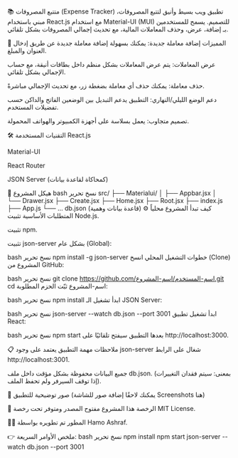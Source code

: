 📚 متتبع المصروفات (Expense Tracker)
تطبيق ويب بسيط وأنيق لتتبع المصروفات، مبني باستخدام React.js مع استخدام Material-UI (MUI) للتصميم.
يسمح للمستخدمين بـ إضافة، عرض، وحذف المعاملات المالية، مع تحديث إجمالي المصروفات بشكل تلقائي.

🚀 المميزات
إضافة معاملة جديدة:
يمكنك بسهولة إضافة معاملة جديدة عن طريق إدخال العنوان والمبلغ.

عرض المعاملات:
يتم عرض المعاملات بشكل منظم داخل بطاقات أنيقة، مع حساب الإجمالي بشكل تلقائي.

حذف معاملة:
يمكنك حذف أي معاملة بضغطة زر، مع تحديث الإجمالي مباشرةً.

دعم الوضع الليلي/النهاري:
التطبيق يدعم التبديل بين الوضعين الفاتح والداكن حسب تفضيلات المستخدم.

تصميم متجاوب:
يعمل بسلاسة على أجهزة الكمبيوتر والهواتف المحمولة.

🛠️ التقنيات المستخدمة
React.js

Material-UI

React Router

JSON Server (كمحاكاة لقاعدة بيانات)

📂 هيكل المشروع
bash
نسخ
تحرير
src/
 ├── Materialui/
 │    ├── Appbar.jsx
 │    └── Drawer.jsx
 ├── Create.jsx
 ├── Home.jsx
 ├── Root.jsx
 ├── index.js
 ├── App.js
 └── ...
db.json (قاعدة بيانات وهمية)
⚙️ كيف تبدأ المشروع محلياً
المتطلبات الأساسية
تثبيت Node.js.

تثبيت npm.

تثبيت json-server بشكل عام (Global):

bash
نسخ
تحرير
npm install -g json-server
خطوات التشغيل المحلي
انسخ (Clone) المشروع من GitHub:

bash
نسخ
تحرير
git clone https://github.com/اسم-المستخدم/اسم-المشروع.git
cd اسم-المشروع
ثبّت الحزم المطلوبة:

bash
نسخ
تحرير
npm install
ابدأ تشغيل الـ JSON Server:

bash
نسخ
تحرير
json-server --watch db.json --port 3001
ابدأ تشغيل تطبيق React:

bash
نسخ
تحرير
npm start
بعدها التطبيق سيفتح تلقائيًا على http://localhost:3000.

📋 ملاحظات مهمة
التطبيق يعتمد على وجود json-server شغال على الرابط http://localhost:3001.

جميع البيانات محفوظة بشكل مؤقت داخل ملف db.json. (بمعنى: سيتم فقدان التغييرات إذا توقف السيرفر ولم تحفظ الملف).

📸 صور توضيحية للتطبيق
(يمكنك لاحقًا إضافة صور للشاشة Screenshots هنا)

📄 الرخصة
هذا المشروع مفتوح المصدر ومتوفر تحت رخصة MIT License.

🙋‍♂️ المطور
تم تطويره بواسطة Hamo Ashraf.

👉 ملخص الأوامر السريعة:
bash
نسخ
تحرير
npm install
npm start
json-server --watch db.json --port 3001
